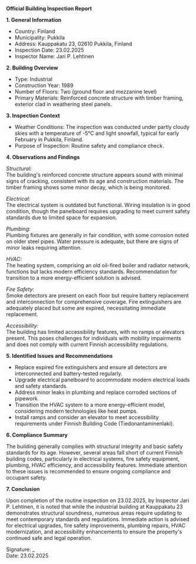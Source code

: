 **Official Building Inspection Report**

**1. General Information**

- Country: Finland  
- Municipality: Pukkila  
- Address: Kauppakatu 23, 02610 Pukkila, Finland  
- Inspection Date: 23.02.2025  
- Inspector Name: Jari P. Lehtinen

**2. Building Overview**

- Type: Industrial  
- Construction Year: 1989  
- Number of Floors: Two (ground floor and mezzanine level)  
- Primary Materials: Reinforced concrete structure with timber framing, exterior clad in weathering steel panels.

**3. Inspection Context**

- Weather Conditions: The inspection was conducted under partly cloudy skies with a temperature of -5°C and light snowfall, typical for early February in Pukkila, Finland.  
- Purpose of Inspection: Routine safety and compliance check.

**4. Observations and Findings**

*Structural:*  
The building's reinforced concrete structure appears sound with minimal signs of cracking, consistent with its age and construction materials. The timber framing shows some minor decay, which is being monitored.

*Electrical:*  
The electrical system is outdated but functional. Wiring insulation is in good condition, though the panelboard requires upgrading to meet current safety standards due to limited space for expansion.

*Plumbing:*  
Plumbing fixtures are generally in fair condition, with some corrosion noted on older steel pipes. Water pressure is adequate, but there are signs of minor leaks requiring attention.

*HVAC:*  
The heating system, comprising an old oil-fired boiler and radiator network, functions but lacks modern efficiency standards. Recommendation for transition to a more energy-efficient solution is advised.

*Fire Safety:*  
Smoke detectors are present on each floor but require battery replacement and interconnection for comprehensive coverage. Fire extinguishers are adequately placed but some are expired, necessitating immediate replacement.

*Accessibility:*  
The building has limited accessibility features, with no ramps or elevators present. This poses challenges for individuals with mobility impairments and does not comply with current Finnish accessibility regulations.

**5. Identified Issues and Recommendations**

- Replace expired fire extinguishers and ensure all detectors are interconnected and battery-tested regularly.
- Upgrade electrical panelboard to accommodate modern electrical loads and safety standards.
- Address minor leaks in plumbing and replace corroded sections of pipework.
- Transition the HVAC system to a more energy-efficient model, considering modern technologies like heat pumps.
- Install ramps and consider an elevator to meet accessibility requirements under Finnish Building Code (Tiedonantaminenlaki).

**6. Compliance Summary**

The building generally complies with structural integrity and basic safety standards for its age. However, several areas fall short of current Finnish building codes, particularly in electrical systems, fire safety equipment, plumbing, HVAC efficiency, and accessibility features. Immediate attention to these issues is recommended to ensure ongoing compliance and occupant safety.

**7. Conclusion**

Upon completion of the routine inspection on 23.02.2025, by Inspector Jari P. Lehtinen, it is noted that while the industrial building at Kauppakatu 23 demonstrates structural soundness, numerous areas require updating to meet contemporary standards and regulations. Immediate action is advised for electrical upgrades, fire safety improvements, plumbing repairs, HVAC modernization, and accessibility enhancements to ensure the property's continued safe and legal operation.

Signature: _  
Date: 23.02.2025
